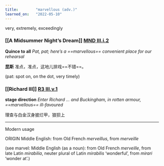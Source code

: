 ```yaml
---
title:        "marvellous (adv.)"
learned_on:   "2022-05-10"
---
```


very, extremely, exceedingly

### [[A Midsummer Night’s Dream]] [MND III.i.2](https://www.shakespeareswords.com/Public/Play.aspx?Act=3&Scene=1&WorkId=4#126420)

**Quince to all** *Pat, pat; here’s a ==marvellous== convenient place for our rehearsal*

**昆斯** 准点，准点，这地儿排戏==不错==。

(pat: spot on, on the dot, very timely)

### [[Richard III]] [R3 III.v.1](https://www.shakespeareswords.com/Public/Play.aspx?Act=3&Scene=5&WorkId=6#134269)

**stage direction** *Enter Richard ... and Buckingham, in rotten armour, ==marvellous== ill-favoured*

理查与白金汉身披烂甲，狼狈上

-----

Modern usage

ORIGIN Middle English: from Old French *merveillus*, from *merveille*

(see marvel: Middle English (as a noun): from Old French *merveille*, from late Latin *mirabilia*, neuter plural of Latin *mirabilis* ‘wonderful’, from *mirari* ‘wonder at’.)
